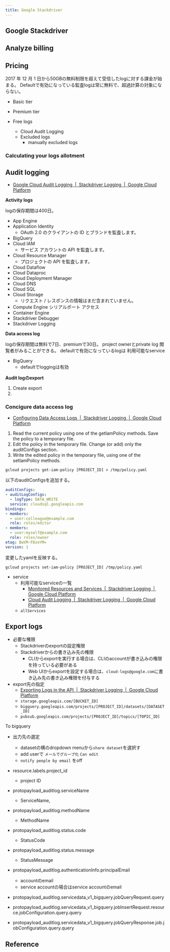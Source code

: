 ```yaml
---
title: Google Stackdriver
---
```


## Google Stackdriver

## Analyze billing


## Pricing
2017 年 12 月 1 日から50GBの無料制限を超えて受信したlogに対する課金が始まる。
Defaultで有効になっている監査logは常に無料で、超過計算の対象にならない。

* Basic tier
* Premium tier

* Free logs
    * Cloud Audit Logging
    * Excluded logs
        * manually excluded logs



### Calculating your logs allotment


## Audit logging
* [Google Cloud Audit Logging  |  Stackdriver Logging  |  Google Cloud Platform](https://cloud.google.com/logging/docs/audit/#data_access_logs)

**Activity logs**

logの保存期間は400日。

* App Engine
* Application Identity
    * OAuth 2.0 のクライアントの ID とブランドを監査します。
* BigQuery
* Cloud IAM
    * サービス アカウントの API を監査します。
* Cloud Resource Manager
    * プロジェクトの API を監査します。
* Cloud Dataflow
* Cloud Dataproc
* Cloud Deployment Manager
* Cloud DNS
* Cloud SQL
* Cloud Storage
    * リクエスト / レスポンスの情報はまだ含まれていません。
* Compute Engine シリアルポート アクセス
* Container Engine
* Stackdriver Debugger
* Stackdriver Logging

**Data access log**

logの保存期間は無料で7日、premiumで30日。
project ownerとprivate log 閲覧者がみることができる。
defaultで有効になっているlogは
利用可能なservice

* BigQuery
    * defaultでloggingは有効


**Audit logのexport**

1. Create export
2. 

### Concigure data access log
* [Configuring Data Access Logs  |  Stackdriver Logging  |  Google Cloud Platform](https://cloud.google.com/logging/docs/audit/configure-data-access)




1. Read the current policy using one of the getIamPolicy methods. Save the policy to a temporary file.
1. Edit the policy in the temporary file. Change (or add) only the auditConfigs section.
1. Write the edited policy in the temporary file, using one of the setIamPolicy methods.

```
gcloud projects get-iam-policy [PROJECT_ID] > /tmp/policy.yaml
```

以下のauditConfigsを追加する。

```yaml
auditConfigs:
- auditLogConfigs:
  - logType: DATA_WRITE
  service: cloudsql.googleapis.com
bindings:
- members:
  - user:colleague@example.com
  role: roles/editor
- members:
  - user:myself@example.com
  role: roles/owner
etag: BwVM-FDzeYM=
version: 1
```

変更したyamlを反映する。

```
gcloud projects set-iam-policy [PROJECT_ID] /tmp/policy.yaml
```

* service
    * 利用可能なserviceの一覧
        * [Monitored Resources and Services  |  Stackdriver Logging  |  Google Cloud Platform](https://cloud.google.com/logging/docs/api/v2/resource-list#service-names)
        * [Cloud Audit Logging  |  Stackdriver Logging  |  Google Cloud Platform](https://cloud.google.com/logging/docs/audit/#services)
    * `allServices`


## Export logs

* 必要な権限
    * Stackdriverのexportの設定権限
    * Stackdriverからの書き込み先の権限
        * CLIからexportを実行する場合は、CLIのaccountが書き込みの権限を持っている必要がある
        * Web UIからexportを設定する場合は、`cloud-logs@google.com`に書き込み先の書き込み権限を付与する
* export先の指定
    * [Exporting Logs in the API  |  Stackdriver Logging  |  Google Cloud Platform](https://cloud.google.com/logging/docs/api/tasks/exporting-logs?hl=en_US&_ga=2.93541725.-1335872466.1495156691#about_sinks)
    * `storage.googleapis.com/[BUCKET_ID]`
    * `bigquery.googleapis.com/projects/[PROJECT_ID]/datasets/[DATASET_ID]`
    * `pubsub.googleapis.com/projects/[PROJECT_ID]/topics/[TOPIC_ID]`

To bigquery

* 出力先の選定
    * datasetの横のdropdown menuから`share dataset`を選択す
    * add userで `メールでグループ化` `Can edit`
    * `notify people by email` をoff

* resource.labels.project_id
    * project ID
* protopayload_auditlog.serviceName
    * ServiceName,
* protopayload_auditlog.methodName
    * MethodName
* protopayload_auditlog.status.code
    * StatusCode
* protopayload_auditlog.status.message
    * StatusMessage
* protopayload_auditlog.authenticationInfo.principalEmail
    * accountのemail
    * service accountの場合はservice accountのemail
* protopayload_auditlog.servicedata_v1_bigquery.jobQueryRequest.query
* protopayload_auditlog.servicedata_v1_bigquery.jobInsertRequest.resource.jobConfiguration.query.query
* protopayload_auditlog.servicedata_v1_bigquery.jobQueryResponse.job.jobConfiguration.query.query

## Reference

